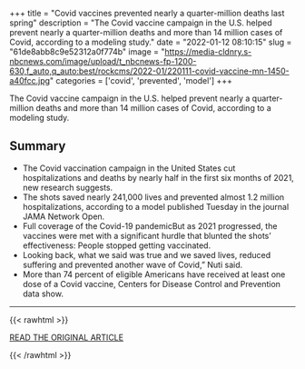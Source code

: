 +++
title = "Covid vaccines prevented nearly a quarter-million deaths last spring"
description = "The Covid vaccine campaign in the U.S. helped prevent nearly a quarter-million deaths and more than 14 million cases of Covid, according to a modeling study."
date = "2022-01-12 08:10:15"
slug = "61de8abb8c9e52312a0f774b"
image = "https://media-cldnry.s-nbcnews.com/image/upload/t_nbcnews-fp-1200-630,f_auto,q_auto:best/rockcms/2022-01/220111-covid-vaccine-mn-1450-a40fcc.jpg"
categories = ['covid', 'prevented', 'model']
+++

The Covid vaccine campaign in the U.S. helped prevent nearly a quarter-million deaths and more than 14 million cases of Covid, according to a modeling study.

## Summary

- The Covid vaccination campaign in the United States cut hospitalizations and deaths by nearly half in the first six months of 2021, new research suggests.
- The shots saved nearly 241,000 lives and prevented almost 1.2 million hospitalizations, according to a model published Tuesday in the journal JAMA Network Open.
- Full coverage of the Covid-19 pandemicBut as 2021 progressed, the vaccines were met with a significant hurdle that blunted the shots’ effectiveness: People stopped getting vaccinated.
- Looking back, what we said was true and we saved lives, reduced suffering and prevented another wave of Covid,” Nuti said.
- More than 74 percent of eligible Americans have received at least one dose of a Covid vaccine, Centers for Disease Control and Prevention data show.

---

{{< rawhtml >}}
  <p class="article-category">
    <a target="_blank" href="https://www.nbcnews.com/health/health-news/covid-vaccines-prevented-nearly-quarter-million-deaths-last-spring-rcna11653">READ THE ORIGINAL ARTICLE</a>
  </p>
{{< /rawhtml >}}
